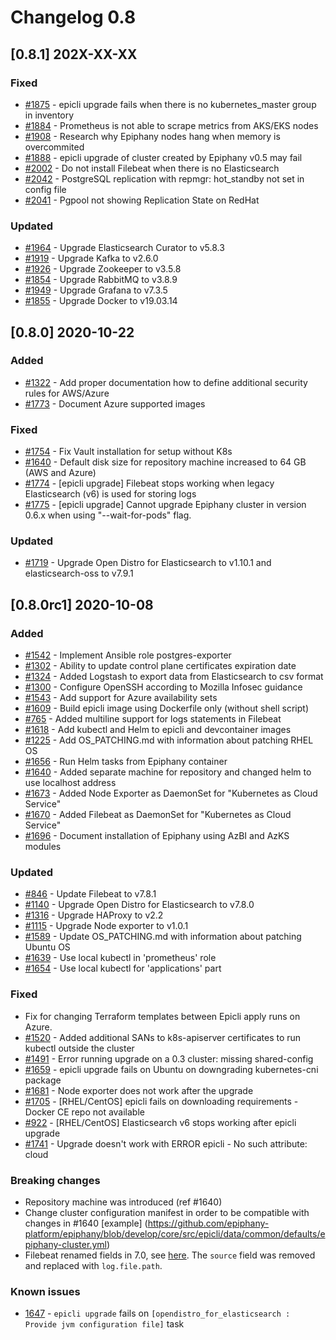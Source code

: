 # Changelog 0.8

## [0.8.1] 202X-XX-XX

### Fixed

- [#1875](https://github.com/epiphany-platform/epiphany/issues/1875) - epicli upgrade fails when there is no kubernetes_master group in inventory
- [#1884](https://github.com/epiphany-platform/epiphany/issues/1884) - Prometheus is not able to scrape metrics from AKS/EKS nodes
- [#1908](https://github.com/epiphany-platform/epiphany/issues/1908) - Research why Epiphany nodes hang when memory is overcommited
- [#1888](https://github.com/epiphany-platform/epiphany/issues/1888) - epicli upgrade of cluster created by Epiphany v0.5 may fail
- [#2002](https://github.com/epiphany-platform/epiphany/issues/2002) - Do not install Filebeat when there is no Elasticsearch
- [#2042](https://github.com/epiphany-platform/epiphany/issues/2042) - PostgreSQL replication with repmgr: hot_standby not set in config file
- [#2041](https://github.com/epiphany-platform/epiphany/issues/2042) - Pgpool not showing Replication State on RedHat

### Updated

- [#1964](https://github.com/epiphany-platform/epiphany/issues/1964) - Upgrade Elasticsearch Curator to v5.8.3
- [#1919](https://github.com/epiphany-platform/epiphany/issues/1919) - Upgrade Kafka to v2.6.0
- [#1926](https://github.com/epiphany-platform/epiphany/issues/1926) - Upgrade Zookeeper to v3.5.8
- [#1854](https://github.com/epiphany-platform/epiphany/issues/1854) - Upgrade RabbitMQ to v3.8.9
- [#1949](https://github.com/epiphany-platform/epiphany/issues/1949) - Upgrade Grafana to v7.3.5
- [#1855](https://github.com/epiphany-platform/epiphany/issues/1855) - Upgrade Docker to v19.03.14

## [0.8.0] 2020-10-22

### Added

- [#1322](https://github.com/epiphany-platform/epiphany/issues/1322) - Add proper documentation how to define additional security rules for AWS/Azure
- [#1773](https://github.com/epiphany-platform/epiphany/issues/1773) - Document Azure supported images

### Fixed

- [#1754](https://github.com/epiphany-platform/epiphany/issues/1754) - Fix Vault installation for setup without K8s
- [#1640](https://github.com/epiphany-platform/epiphany/issues/1640) - Default disk size for repository machine increased to 64 GB (AWS and Azure)
- [#1774](https://github.com/epiphany-platform/epiphany/issues/1774) - [epicli upgrade] Filebeat stops working when legacy Elasticsearch (v6) is used for storing logs
- [#1775](https://github.com/epiphany-platform/epiphany/issues/1775) - [epicli upgrade] Cannot upgrade Epiphany cluster in version 0.6.x when using "--wait-for-pods" flag.

### Updated

- [#1719](https://github.com/epiphany-platform/epiphany/issues/1719) - Upgrade Open Distro for Elasticsearch to v1.10.1 and elasticsearch-oss to v7.9.1

## [0.8.0rc1] 2020-10-08

### Added

- [#1542](https://github.com/epiphany-platform/epiphany/issues/1542) - Implement Ansible role postgres-exporter
- [#1302](https://github.com/epiphany-platform/epiphany/issues/1302) - Ability to update control plane certificates expiration date
- [#1324](https://github.com/epiphany-platform/epiphany/issues/1324) - Added Logstash to export data from Elasticsearch to csv format
- [#1300](https://github.com/epiphany-platform/epiphany/issues/1300) - Configure OpenSSH according to Mozilla Infosec guidance
- [#1543](https://github.com/epiphany-platform/epiphany/issues/1543) - Add support for Azure availability sets
- [#1609](https://github.com/epiphany-platform/epiphany/issues/1609) - Build epicli image using Dockerfile only (without shell script)
- [#765](https://github.com/epiphany-platform/epiphany/issues/765) - Added multiline support for logs statements in Filebeat
- [#1618](https://github.com/epiphany-platform/epiphany/issues/1618) - Add kubectl and Helm to epicli and devcontainer images
- [#1225](https://github.com/epiphany-platform/epiphany/issues/1225) - Add OS_PATCHING.md with information about patching RHEL OS
- [#1656](https://github.com/epiphany-platform/epiphany/issues/1656) - Run Helm tasks from Epiphany container
- [#1640](https://github.com/epiphany-platform/epiphany/issues/1640) - Added separate machine for repository and changed helm to use localhost address
- [#1673](https://github.com/epiphany-platform/epiphany/issues/1673) - Added Node Exporter as DaemonSet for "Kubernetes as Cloud Service"
- [#1670](https://github.com/epiphany-platform/epiphany/issues/1670) - Added Filebeat as DaemonSet for "Kubernetes as Cloud Service"
- [#1696](https://github.com/epiphany-platform/epiphany/issues/1696) - Document installation of Epiphany using AzBI and AzKS modules

### Updated

- [#846](https://github.com/epiphany-platform/epiphany/issues/846) - Update Filebeat to v7.8.1
- [#1140](https://github.com/epiphany-platform/epiphany/issues/1140) - Upgrade Open Distro for Elasticsearch to v7.8.0
- [#1316](https://github.com/epiphany-platform/epiphany/issues/1316) - Upgrade HAProxy to v2.2
- [#1115](https://github.com/epiphany-platform/epiphany/issues/1115) - Upgrade Node exporter to v1.0.1
- [#1589](https://github.com/epiphany-platform/epiphany/issues/1589) - Update OS_PATCHING.md with information about patching Ubuntu OS
- [#1639](https://github.com/epiphany-platform/epiphany/issues/1639) - Use local kubectl in 'prometheus' role
- [#1654](https://github.com/epiphany-platform/epiphany/issues/1654) - Use local kubectl for 'applications' part

### Fixed

- Fix for changing Terraform templates between Epicli apply runs on Azure.
- [#1520](https://github.com/epiphany-platform/epiphany/issues/1520) - Added additional SANs to k8s-apiserver certificates to run kubectl outside the cluster
- [#1491](https://github.com/epiphany-platform/epiphany/issues/1491) - Error running upgrade on a 0.3 cluster: missing shared-config
- [#1659](https://github.com/epiphany-platform/epiphany/issues/1659) - epicli upgrade fails on Ubuntu on downgrading kubernetes-cni package
- [#1681](https://github.com/epiphany-platform/epiphany/issues/1681) - Node exporter does not work after the upgrade
- [#1705](https://github.com/epiphany-platform/epiphany/issues/1705) - [RHEL/CentOS] epicli fails on downloading requirements - Docker CE repo not available
- [#922](https://github.com/epiphany-platform/epiphany/issues/922) - [RHEL/CentOS] Elasticsearch v6 stops working after epicli upgrade
- [#1741](https://github.com/epiphany-platform/epiphany/issues/1741) - Upgrade doesn't work with ERROR epicli - No such attribute: cloud

### Breaking changes

- Repository machine was introduced (ref #1640)
- Change cluster configuration manifest in order to be compatible with changes in #1640 [example] (https://github.com/epiphany-platform/epiphany/blob/develop/core/src/epicli/data/common/defaults/epiphany-cluster.yml)
- Filebeat renamed fields in 7.0, see [here](https://www.elastic.co/guide/en/beats/libbeat/current/breaking-changes-7.0.html#_field_name_changes). The `source` field was removed and replaced with `log.file.path`.

### Known issues

- [1647](https://github.com/epiphany-platform/epiphany/issues/1647) - `epicli upgrade` fails on `[opendistro_for_elasticsearch : Provide jvm configuration file]` task
